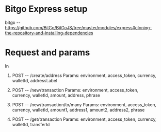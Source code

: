 # Bitgo Express setup

bitgo -- https://github.com/BitGo/BitGoJS/tree/master/modules/express#cloning-the-repository-and-installing-dependencies

# Request and params

In 

1. POST -- /create/address
    Params: environment, access_token, currency, walletId, addressLabel

2. POST -- /new/transaction
    Params: environment, access_token, currency, walletId, amount, address, phrase

3. POST -- /new/transaction/to/many
    Params: environment, access_token, currency, walletId, amount1, address1, amount2, address2, phrase

4. POST -- /get/transaction
    Params: environment, access_token, currency, walletId, transferId